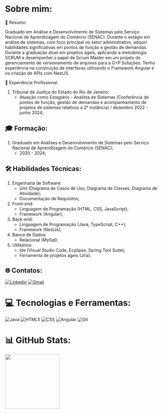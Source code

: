 #  Sobre mim:

📰 Resumo:

Graduado em Análise e Desenvolvimento de Sistemas pelo Serviço Nacional de Aprendizagem do Comércio (SENAC). Durante o estágio em análise de sistemas, com foco principal no setor administrativo, adquiri habilidades significativas em pontos de função e gestão de demandas. Durante a graduação atuei em projetos ágeis, aplicando a metodologia SCRUM e desempenhei o papel de Scrum Master em um projeto de gerenciamento de versionamento de arquivos para a G+P Soluções.
Tenho experiência na construção de interfaces utilizando o Framework Angular e na criação de APIs com NestJS.

💼 Experiência Profissional:

1. Tribunal de Justiça do Estado do Rio de Janeiro:
    - Atuação como Estagiário - Analista de Sistemas (Conferência de pontos de função, gestão de demandas e acompanhamento de projetos de sistemas relativos a 2° instância) / dezembro 2022 - junho 2024;

## 🎓 Formação:

1. Graduado em Análises e Desenvolvimento de Sistemas pelo Serviço Nacional de Aprendizagem do Comércio (SENAC);
    - 2020 - 2024;

## 🛠 Habilidades Técnicas:

1. Engenharia de Software:
    - Uml (Diagrama de Casos de Uso, Diagrama de Classes, Diagrama de Atividade);
    - Documentação de Requisitos;
2. Front-end:
    - Linguagem de Programação (HTML, CSS, JavaScript);
    - Framework (Angular);
3. Back-end:
    - Linguagem de Programação (Java, TypeScript, C++);
    - Framework (NestJs);
4. Banco de Dados:
    - Relacional (MySql);
5. Utilitários:
    - Ide (Visual Studio Code, Ecplipse, Spring Tool Suite);
    - Ferramenta de projetos ageis (Jira);

##  🌐 Contatos:

[![Linkedin](https://img.shields.io/badge/LinkedIn-0077B5?style=for-the-badge&logo=linkedin&logoColor=white)](https://linkedin.com/in/victorfonseca-ads)
[![Gmail](https://img.shields.io/badge/Gmail-D14836?style=for-the-badge&logo=gmail&logoColor=white&link=mailto:victorfonsecabarboza@gmail.com)](mailto:victorfonsecabarboza@gmail.com)

#  💻 Tecnologias e Ferramentas:

![Java](https://img.shields.io/badge/Java-ED8B00?style=for-the-badge&logo=java&logoColor=white)
![HTML5](https://img.shields.io/badge/HTML5-E34F26?style=for-the-badge&logo=html5&logoColor=white)
![CSS](https://img.shields.io/badge/CSS3-1572B6?style=for-the-badge&logo=css3&logoColor=white)
![Angular](https://img.shields.io/badge/Angular-DD0031?style=for-the-badge&logo=angular&logoColor=white)
![Git](https://img.shields.io/badge/Git-E34F26?style=for-the-badge&logo=git&logoColor=white)


#  📊 GitHub Stats:

<a href="https://github.com/victorfonsecabarboza">
  <img height="180em" src="https://github-readme-stats.vercel.app/api?username=victorfonsecabarboza&theme=dark"/>
</a>
